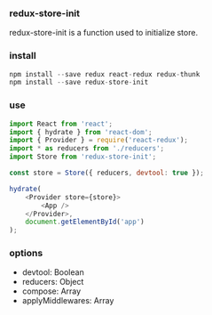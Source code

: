 

### redux-store-init
redux-store-init is a function used to initialize store.

### install

```js
npm install --save redux react-redux redux-thunk
npm install --save redux-store-init
```

### use

```js
import React from 'react';
import { hydrate } from 'react-dom';
import { Provider } = require('react-redux');
import * as reducers from './reducers';
import Store from 'redux-store-init';

const store = Store({ reducers, devtool: true });

hydrate(
    <Provider store={store}>
        <App />
    </Provider>,
    document.getElementById('app')
);
```

### options

- devtool: Boolean
- reducers: Object
- compose: Array
- applyMiddlewares: Array



